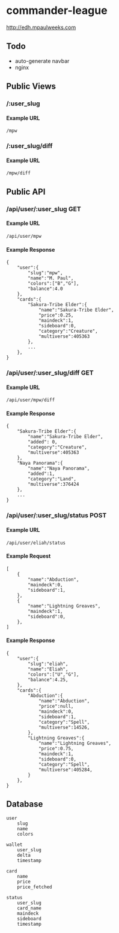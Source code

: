 # commander-league

http://edh.mpaulweeks.com

## Todo

 - auto-generate navbar
 - nginx

## Public Views

### /:user_slug

#### Example URL

`/mpw`

### /:user_slug/diff

#### Example URL

`/mpw/diff`

## Public API

### /api/user/:user_slug GET

#### Example URL

`/api/user/mpw`

#### Example Response

```
{
    "user":{
        "slug":"mpw",
        "name":"M. Paul",
        "colors":["B","G"],
        "balance":4.0
    },
    "cards":{
        "Sakura-Tribe Elder":{
            "name":"Sakura-Tribe Elder",
            "price":0.25,
            "maindeck":1,
            "sideboard":0,
            "category":"Creature",
            "multiverse":405363
        },
        ...
    },
}
```

### /api/user/:user_slug/diff GET

#### Example URL

`/api/user/mpw/diff`

#### Example Response

```
{
    "Sakura-Tribe Elder":{
        "name":"Sakura-Tribe Elder",
        "added": 0,
        "category":"Creature",
        "multiverse":405363
    },
    "Naya Panorama":{
        "name":"Naya Panorama",
        "added":1,
        "category":"Land",
        "multiverse":376424
    },
    ...
}
```

### /api/user/:user_slug/status POST

#### Example URL

`/api/user/eliah/status`

#### Example Request

```
[
    {
        "name":"Abduction",
        "maindeck":0,
        "sideboard":1,
    },
    {
        "name":"Lightning Greaves",
        "maindeck":1,
        "sideboard":0,
    },
]   
```

#### Example Response
```
{
    "user":{
        "slug":"eliah",
        "name":"Eliah",
        "colors":["U","G"],
        "balance":4.25,
    },
    "cards":{
        "Abduction":{
            "name":"Abduction",
            "price":null,
            "maindeck":0,
            "sideboard":1,
            "category":"Spell",
            "multiverse":14526,
        },
        "Lightning Greaves":{
            "name":"Lightning Greaves",
            "price":0.75,
            "maindeck":1,
            "sideboard":0,
            "category":"Spell",
            "multiverse":405284,
        }
    },
}
```

## Database

```
user
    slug
    name
    colors 

wallet
    user_slug
    delta
    timestamp

card
    name
    price
    price_fetched

status
    user_slug
    card_name
    maindeck
    sideboard
    timestamp
```
